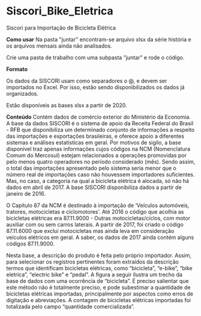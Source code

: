 # Siscori_Bike_Eletrica
 Siscori para Importação de Bicicleta Elétrica

 **Como usar**
 Na pasta "juntar" encontram-se arquivo xlsx da série história e os arquivos mensais ainda não analisados.

 Crie uma pasta de trabalho com uma subpasta "juntar" e rode o código.
 
 **Formato**
 
 Os dados da SISCORI usam como separadores o @, e devem ser importados no Excel. Por isso, estão sendo disponibilizados os dados já organizados.

 Estão disponíveis as bases xlsx a partir de 2020. 

  
 **Conteúdo**
 Contém dados de comércio exterior do Ministério da Economia. A base da dados SISCORI  é o sistema de apoio da Receita Federal do Brasil - RFB que disponibiliza um determinado conjunto de informações a respeito das importações e exportações brasileiras, e oferece apoio a diferentes sistemas e análises estatísticas em geral. Por motivos de sigilo, a base disponível traz apenas informações cujos códigos na NCM (Nomenclatura Comum do Mercosul) estejam relacionados a operações promovidas por pelo menos quatro operadores no período considerado (mês). Sendo assim, o total das importações apresentado pelo sistema seria menor que o número real de importações caso não houvessem importadores suficientes. Mas, no caso, a categoria na qual a bicicleta elétrica é alocada, só não há dados em abril de 2017. A base SISCORI disponibiliza dados a partir de janeiro de 2016.

O Capítulo 87 da NCM é destinado à importação de ‘Veículos automóveis, tratores, motocicletas e ciclomotores’. Até 2016 o código que acolhia as bicicletas elétricas era 87.11.9000 - Outras motocicletas/ciclos, com motor auxiliar com ou sem carros laterais. A partir de 2017, foi criado o código 87.11.6000 que exclui motocicletas mas ainda leva em consideração veículos elétricos em geral. A saber, os dados de 2017 ainda contém alguns códigos 87.11.9000. 

Nesta base, a descrição do produto é feita pelo próprio importador. Assim, para selecionar os registros pertinentes foram extraídos da descrição termos que identificam bicicletas elétricas, como “bicicleta”, “e-bike”, “bike eletrica”, “electric bike” e “pedal”. A figura a seguir ilustra um trecho da base de dados com uma ocorrência de “bicicleta”. É preciso salientar que este método não é totalmente preciso, e pode subestimar a quantidade de bicicletas elétricas importadas, principalmente por aspectos como erros de digitação e abreviações. A contagem de bicicletas elétricas importadas foi totalizada pelo campo “quantidade comercializada”. 

